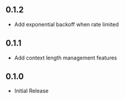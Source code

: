## 0.1.2

- Add exponential backoff when rate limited

## 0.1.1

- Add context length management features

## 0.1.0

- Initial Release
